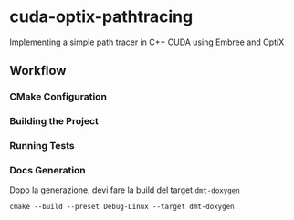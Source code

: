 # cuda-optix-pathtracing
Implementing a simple path tracer in C++ CUDA using Embree and OptiX

## Workflow
### CMake Configuration
### Building the Project
### Running Tests
### Docs Generation
Dopo la generazione, devi fare la build del target `dmt-doxygen`
```
cmake --build --preset Debug-Linux --target dmt-doxygen
```